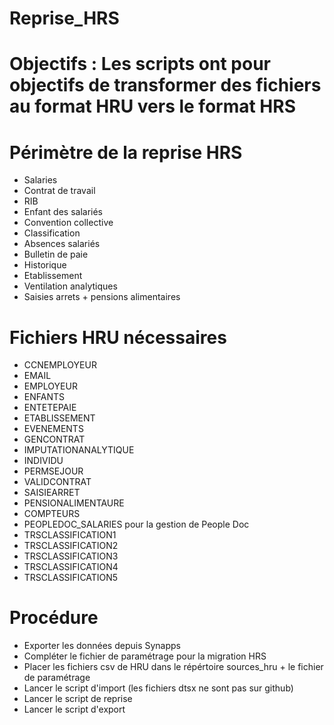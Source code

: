 # Reprise_HRS

# Objectifs : Les scripts ont pour objectifs de transformer des fichiers au format HRU vers le format HRS
# Périmètre de la reprise HRS

- Salaries
- Contrat de travail
- RIB
- Enfant des salariés
- Convention collective
- Classification
- Absences salariés 
- Bulletin de paie
- Historique
- Etablissement
- Ventilation analytiques
- Saisies arrets + pensions alimentaires

# Fichiers HRU nécessaires

- CCNEMPLOYEUR
- EMAIL
- EMPLOYEUR
- ENFANTS
- ENTETEPAIE
- ETABLISSEMENT
- EVENEMENTS
- GENCONTRAT
- IMPUTATIONANALYTIQUE
- INDIVIDU
- PERMSEJOUR
- VALIDCONTRAT
- SAISIEARRET
- PENSIONALIMENTAURE
- COMPTEURS
- PEOPLEDOC_SALARIES pour la gestion de People Doc
- TRSCLASSIFICATION1
- TRSCLASSIFICATION2
- TRSCLASSIFICATION3
- TRSCLASSIFICATION4
- TRSCLASSIFICATION5

# Procédure

- Exporter les données depuis Synapps
- Compléter le fichier de paramétrage pour la migration HRS
- Placer les fichiers csv de HRU dans le répértoire sources_hru + le fichier de paramétrage
- Lancer le script d'import (les fichiers dtsx ne sont pas sur github)
- Lancer le script de reprise
- Lancer le script d'export